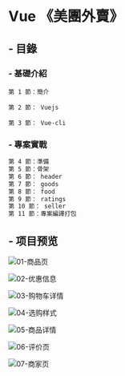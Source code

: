 # Vue 《美團外賣》

## - 目錄
### - 基礎介紹
`第 1 節：簡介`

`第 2 節： Vuejs`

`第 3 節： Vue-cli `
### - 專案實戰
```bash
第 4 節：準備
第 5 節：骨架
第 6 節： header
第 7 節： goods
第 8 節： food
第 9 節： ratings
第 10 節： seller
第 11 節：專案編譯打包
```


## - 项目预览
![01-商品页](http://bluezyz.com/usr/uploads/2019/10/587669134.png)

![02-优惠信息](http://bluezyz.com/usr/uploads/2019/10/2344939518.png)

![03-购物车详情](http://bluezyz.com/usr/uploads/2019/10/104203074.png)

![04-选购样式](http://bluezyz.com/usr/uploads/2019/10/3358058103.png)

![05-商品详情](http://bluezyz.com/usr/uploads/2019/10/2664403843.png)

![06-评价页](http://bluezyz.com/usr/uploads/2019/10/1336476675.png)

![07-商家页](http://bluezyz.com/usr/uploads/2019/10/656186445.png)
